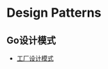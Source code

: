 # Design Patterns
## Go设计模式
- [工厂设计模式](https://github.com/curpointer/design-pattern/tree/main/transport/README.md)